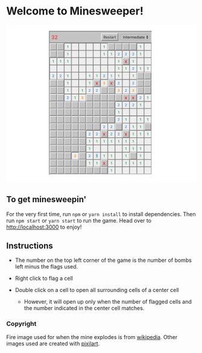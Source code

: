 # Welcome to Minesweeper!

![Screenshot of Minesweeper](./src/assets/img/screenshot.png)

## To get minesweepin'

For the very first time, run `npm` or `yarn install` to install dependencies.
Then run `npm start` or `yarn start` to run the game. 
Head over to [http://localhost:3000](http://localhost:3000) to enjoy!

## Instructions

* The number on the top left corner of the game is the number of bombs left minus the flags used.

* Right click to flag a cell

* Double click on a cell to open all surrounding cells of a center cell

  * However, it will open up only when the number of flagged cells and the number indicated in the center cell matches.

### Copyright

Fire image used for when the mine explodes is from [wikipedia](https://en.m.wikipedia.org/wiki/File:FireIcon.svg).
Other images used are created with [pixilart](https://https://www.pixilart.com/).
